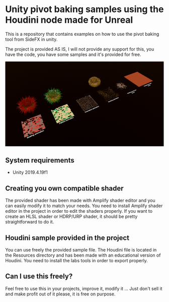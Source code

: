 Unity pivot baking samples using the Houdini node made for Unreal
==================================================================
This is a repository that contains examples on how to use the pivot baking 
tool from SideFX in unity.

The project is provided AS IS, I will not provide any support for this, 
you have the code, you have some samples and it's provided for free.

![alt text](Doc/PivotBaking01.PNG)  

System requirements
-------------------

- Unity 2019.4.19f1 

Creating you own compatible shader
----------------------------------
The provided shader has been made with Amplify shader editor and you can easily modify it to match your needs.
You need to install Amplify shader editor in the project in order to edit the shaders properly.
If you want to create an HLSL shader or HDRP/URP shader, it should be pretty straightforward to do it.

Houdini sample provided in the project
---------------------------------------
You can use freely the provided sample file. The Houdini file is located in the Resources directory and has been made with an educational version of Houdini.
You need to install the labs tools in order to export properly.

Can I use this freely?
-----------------------
Feel free to use this in your projects, improve it, modify it ... 
Just don't sell it and make profit out of it please, it is free on purpose.
